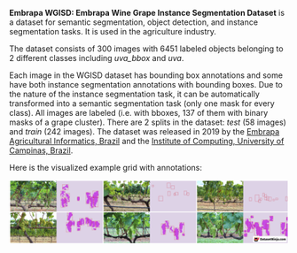 **Embrapa WGISD: Embrapa Wine Grape Instance Segmentation Dataset** is a dataset for semantic segmentation, object detection, and instance segmentation tasks. It is used in the agriculture industry.

The dataset consists of 300 images with 6451 labeled objects belonging to 2 different classes including *uva_bbox* and *uva*.

Each image in the WGISD dataset has bounding box annotations and some have both instance segmentation annotations with bounding boxes. Due to the nature of the instance segmentation task, it can be automatically transformed into a semantic segmentation task (only one mask for every class). All images are labeled (i.e. with bboxes, 137 of them with binary masks of a grape cluster). There are 2 splits in the dataset: *test* (58 images) and *train* (242 images). The dataset was released in 2019 by the [Embrapa Agricultural Informatics, Brazil](https://www.embrapa.br/en/agricultura-movida-a-ciencia) and the [Institute of Computing, University of Campinas, Brazil](https://ic.unicamp.br/en/).

Here is the visualized example grid with annotations:

<img src="https://github.com/dataset-ninja/wgisd/raw/main/visualizations/side_annotations_grid.png">
